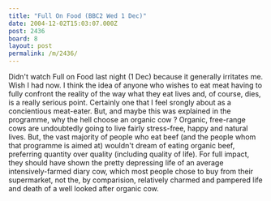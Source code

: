 ```yaml
---
title: "Full On Food (BBC2 Wed 1 Dec)"
date: 2004-12-02T15:03:07.000Z
post: 2436
board: 8
layout: post
permalink: /m/2436/
---
```

Didn't watch Full on Food last night (1 Dec) because it generally irritates me.  Wish I had now.  I think the idea of anyone who wishes to eat meat having to fully confront the reality of the way what they eat lives and, of course, dies, is a really serious point.  Certainly one that I feel srongly about as a concientious meat-eater.  But, and maybe this was explained in the programme, why the hell choose an organic cow ?  Organic, free-range cows are undoubtedly going to live fairly stress-free, happy and natural lives.  But, the vast majority of people who eat beef (and the people whom that programme is aimed at) wouldn't dream of eating organic beef, preferring quantity over quality (including quality of life).  For full impact, they should have shown the pretty depressing life of an  average intensively-farmed diary cow, which most people chose to buy from their supermarket, not the, by comparision, relatively charmed and pampered life and death of a well looked after organic cow.
